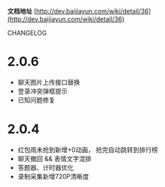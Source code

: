 **文档地址** [http://dev.baijiayun.com/wiki/detail/36](http://dev.baijiayun.com/wiki/detail/36)

CHANGELOG 

2.0.6
==============
- 聊天图片上传接口替换
- 登录冲突弹框提示
- 已知问题修复

2.0.4
==============
- 红包雨未抢到新增+0动画， 抢完自动跳转到排行榜
- 聊天撤回 && 表情文字混排
- 答题器、计时器优化
- 录制采集新增720P清晰度